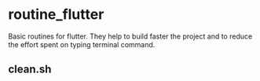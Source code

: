 # routine_flutter

Basic routines for flutter. They help to build faster the project and to reduce the effort spent on typing terminal command.

## clean.sh

